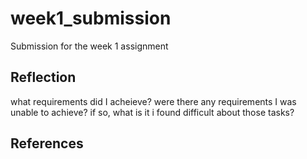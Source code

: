 # week1_submission

Submission for the week 1 assignment

## Reflection

what requirements did I acheieve?
were there any requirements I was unable to achieve?
if so, what is it i found difficult about those tasks?

## References
